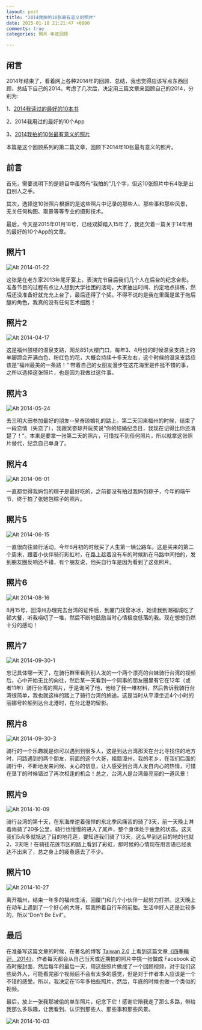 ```yaml
---
layout: post
title: "2014我拍的10张最有意义的照片"
date: 2015-01-18 21:21:47 +0800
comments: true
categories: 照片 年底回顾

---
```


闲言
---
2014年结束了，看着网上各种2014年的回顾、总结，我也觉得应该写点东西回顾、总结下自己的2014。考虑了几次后，决定用三篇文章来回顾自己的2014，分别为:

1、[2014我读过的最好的10本书](http://chenhongbin.github.io/blog/2015/01/03/2014wo-du-guo-de-zui-hao-de-10ben-shu/)

2、2014我用过的最好的10个App

3、[2014我拍的10张最有意义的照片](http://chenhongbin.github.io/blog/2015/01/18/2014wo-pai-de-10zhang-zui-you-yi-yi-de-zhao-pian/)

本篇是这个回顾系列的第二篇文章，回顾下2014年10张最有意义的照片。


前言
---
首先，需要说明下的是题目中虽然有“我拍的”几个字，但这10张照片中有4张是出自别人之手。

其次，选择这10张照片根据的是这些照片中记录的那些人、那些事和那些风景，无关任何构图、取景等等专业的摄影技术。

最后，今天是2015年01月18号，已经双脚踏入15年了，我还欠着一篇关于14年用的最好的10个App的文章。


照片1
---

![Alt 2014-01-22](/images/2014_10_photos/2014-01-22.jpg "2014-01-22")

这张是在老东家2013年尾牙宴上，表演完节目后我们几个人在后台的纪念合影。准备节目的过程有点让人想到大学社团的活动，大家抽出时间、约定地点排练，然后还没准备好就充充上台了，最后还得了个奖。不得不说的是我在里面是属于拖后腿的角色，我真的没有任何艺术细胞！

照片2
---

![Alt 2014-04-17](/images/2014_10_photos/2014-04-17.jpg "2014-04-17")

这是福州鼓楼的温泉支路，网龙851大楼门口，每年3、4月份的时候温泉支路上的羊脚蹄会开满白色、粉红色的花，大概会持续十多天左右，这个时候的温泉支路应该是“福州最美的一条路！” 带着自己的女朋友漫步在这花海里是件挺不错的事，之所以选择这张照片，也是因为我做过这件事。

照片3
---

![Alt 2014-05-24](/images/2014_10_photos/2014-05-24.jpg "2014-05-24")

去三明大田参加最好的朋友--吴奋琼婚礼的路上。第二天回来福州的时候，结束了一段恋情（失恋了），我跟吴奋琼开玩笑说“你的结婚纪念日，我现在记得比你还清楚了！”。本来是要拿一张第二天的照片，可惜找不到任何照片，所以就拿这张照片替代，纪念自己单身了。

照片4
---

![Alt 2014-06-01](/images/2014_10_photos/2014-06-01.jpg "2014-06-01")

一直都觉得我妈包的粽子是最好吃的，之前都没有拍过我妈包粽子，今年的端午节，终于拍了张她包粽子的照片。

照片5
---

![Alt 2014-06-15](/images/2014_10_photos/2014-06-15.jpg "2014-06-15")

一直很向往骑行活动，今年6月初的时候买了人生第一辆公路车。这是买来的第二个周末，跟着小伙伴骑行彩虹村，在路上趁着没有车的时候趴在马路中间拍的，发到朋友圈反响还不错，有个朋友说，他买自行车是因为看到了这张照片。

照片6
---

![Alt 2014-08-16](/images/2014_10_photos/2014-08-16.jpg "2014-08-16")

8月15号，回漳州办理完去台湾的证件后，到厦门找曾冰冰，她请我到潮福城吃了顿大餐，听我唠叨了一堆，然后不断地鼓励当时心情极度低落的我。现在想想仍然十分的感动！

照片7
---

![Alt 2014-09-30-1](/images/2014_10_photos/2014-09-30-1.jpg "2014-09-30-1")

忘记具体哪一天了，在骑行群里看到别人发的一个两个漂亮的台妹骑行台湾的视频后，心中开始无比的向往，然后某一天看到一个同事的朋友圈里有它在12年（或者11年）骑行台湾的照片，于是询问了他，他给了我一堆材料，然后告诉我骑行台湾很简单，我也就这样的踏上了骑行台湾的旅途。这是当时从平潭坐近4个小时的丽娜号轮船到达台北港时，在台北港的留影。

照片8
---

![Alt 2014-09-30-3](/images/2014_10_photos/2014-09-30-3.jpg "2014-09-30-3")

骑行的一个乐趣就是你可以遇到到很多人，这是到达台湾那天在台北寻找住的地方时，问路遇到的两个朋友，前面的这个大哥，祖籍漳州，我的老乡，在我们后面的骑行中，不断地发来问候、关心的信息，让人感受到台湾人发自内心的热情，可惜在垦丁的时候错过了再次相逢的机会！总之，台湾人是台湾最亮丽的一道风景！

照片9
---

![Alt 2014-10-09](/images/2014_10_photos/2014-10-09.jpg "2014-10-09")

骑行台湾的第十天，在东海岸逆着强悍的东北季风痛苦的骑了3天，前一天晚上淋着雨骑了20多公里，骑行也慢慢的进入了尾声，整个身体处于疲惫的状态。这天我们5点多就抵达了目的地花莲，要知道我们骑了13天，这么早到达目的地的也就2、3天吧！在骑往花莲市区的路上看到了彩虹，那时候的心情现在用言语已经表达不出来了，总之身上的疲惫感去了不少。


照片10
---

![Alt 2014-10-27](/images/2014_10_photos/2014-10-27.jpg "2014-10-27")

离开福州，结束一年多的福州生活，回厦门和几个小伙伴一起努力打拼。这天晚上在动车上遇到了一个好心的大哥，帮我拎着自行车的前胎。生活中好人还是比较多的，所以“Don't Be Evil”。


最后
---

在准备写这篇文章的时候，在著名的博客 [Taiwan 2.0](http://taiwan.chtsai.org) 上看到这篇文章[《四季輪迴，2014》](http://taiwan.chtsai.org/2014/12/31/siji_lunhui_2014/)，作者每天都会从自己当天或近期拍的照片中挑一张做成 Facebook 动态时报封面，然后每年的最后一天，用这些照片做成了一个回顾视频，对于我们这些局外人，可能看完那个视频后不会有太多的感觉，但是对于作者本人应该是一个不错的感受。所以，我决定在15年多拍些照片，然后，年底的时候也做一个类似的视频。


最后，放上一张我那被偷的单车照片，纪念下它！感谢它陪我走了那么多路，带给我那么多乐趣，让我看到、认识到那些人、那些事和那些风景。

![Alt 2014-10-03](/images/2014_10_photos/2014-10-03.jpg "2014-10-03")